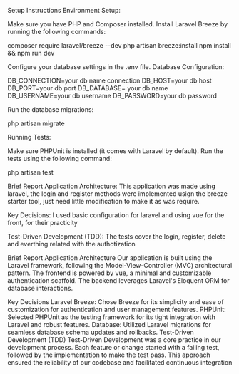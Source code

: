 Setup Instructions
Environment Setup:

Make sure you have PHP and Composer installed.
Install Laravel Breeze by running the following commands:

composer require laravel/breeze --dev
php artisan breeze:install
npm install && npm run dev

Configure your database settings in the .env file.
Database Configuration:

DB_CONNECTION=your db name connection
DB_HOST=your db host
DB_PORT=your db port
DB_DATABASE= your db name
DB_USERNAME=your db username
DB_PASSWORD=your db password

Run the database migrations:

php artisan migrate

Running Tests:

Make sure PHPUnit is installed (it comes with Laravel by default).
Run the tests using the following command:

php artisan test

Brief Report
Application Architecture:
This application was made using laravel, the login and register methods were implemented usign the breeze starter tool, just need little modification to make it as was require.


Key Decisions:
I used basic configuration for laravel and using vue for the front, for their practicity 

Test-Driven Development (TDD):
The tests cover the login, register, delete and everthing related with the authotization



Brief Report
Application Architecture
Our application is built using the Laravel framework, following the Model-View-Controller (MVC) architectural pattern. The frontend is powered by vue, a minimal and customizable authentication scaffold. The backend leverages Laravel's Eloquent ORM for database interactions.

Key Decisions
Laravel Breeze: Chose Breeze for its simplicity and ease of customization for authentication and user management features.
PHPUnit: Selected PHPUnit as the testing framework for its tight integration with Laravel and robust features.
Database: Utilized Laravel migrations for seamless database schema updates and rollbacks.
Test-Driven Development (TDD)
Test-Driven Development was a core practice in our development process. Each feature or change started with a failing test, followed by the implementation to make the test pass. This approach ensured the reliability of our codebase and facilitated continuous integration
